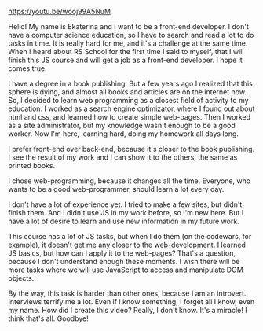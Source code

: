 https://youtu.be/wooj99A5NuM

Hello! My name is Ekaterina and I want to be a front-end developer. I don't have a computer science education, so I have to search and read a lot to do tasks in time. It is really hard for me, and it's a challenge at the same time. When I heard about RS School for the first time I said to myself, that I will finish this JS course and will get a job as a front-end developer. I hope it comes true.

I have a degree in a book publishing. But a few years ago I realized that this sphere is dying, and almost all books and articles are on the internet now. So, I decided to learn web programming as a closest field of activity to my education. I worked as a search engine optimizator, where I found out about html and css, and learned how to create simple web-pages. Then I worked as a site administrator, but my knowledge wasn't enough to be a good worker. Now I'm here, learning hard, doing my homework all days long.

I prefer front-end over back-end, because it's closer to the book publishing. I see the result of my work and I can show it to the others, the same as printed books.

I chose web-programming, because it changes all the time. Everyone, who wants to be a good web-programmer, should learn a lot every day.

I don't have a lot of experience yet. I tried to make a few sites, but didn't finish them. And I didn't use JS in my work before, so I'm new here. But I have a lot of desire to learn and use new information in my future work.

This course has a lot of JS tasks, but when I do them (on the codewars, for example), it doesn't get me any closer to the web-development. I learned JS basics, but how can I apply it to the web-pages? That's a question, because I don't understand enough these moments. I wish there will be more tasks where we will use JavaScript to access and manipulate DOM objects.

By the way, this task is harder than other ones, because I am an introvert. Interviews terrify me a lot. Even if I know something, I forget all I know, even my name. How did I create this video? Really, I don't know. It's a miracle! I think that's all. Goodbye!
